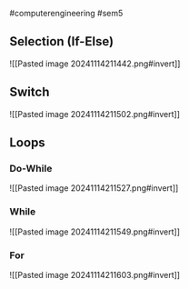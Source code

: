 #computerengineering #sem5
## Selection (If-Else)
![[Pasted image 20241114211442.png#invert]]
## Switch
![[Pasted image 20241114211502.png#invert]]
## Loops
### Do-While
![[Pasted image 20241114211527.png#invert]]
### While
![[Pasted image 20241114211549.png#invert]]
### For
![[Pasted image 20241114211603.png#invert]]